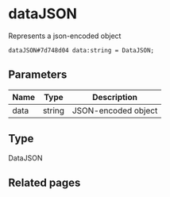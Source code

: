 # dataJSON
Represents a json-encoded object

```
dataJSON#7d748d04 data:string = DataJSON;
```

## Parameters
| Name | Type | Description |
| ---- | :----: | ----------- |
| data | string | JSON-encoded object |


## Type
DataJSON

## Related pages
